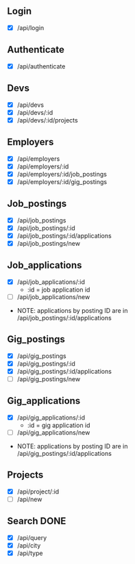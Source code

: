 ## Login

- [x] /api/login

## Authenticate

- [x] /api/authenticate

## Devs

- [x] /api/devs
- [x] /api/devs/:id
- [x] /api/devs/:id/projects

## Employers

- [x] /api/employers
- [x] /api/employers/:id
- [x] /api/employers/:id/job_postings
- [x] /api/employers/:id/gig_postings

## Job_postings

- [x] /api/job_postings
- [x] /api/job_postings/:id
- [x] /api/job_postings/:id/applications
- [x] /api/job_postings/new

## Job_applications

- [x] /api/job_applications/:id
  - :id = job application id
- [ ] /api/job_applications/new
- NOTE: applications by posting ID are in /api/job_postings/:id/applications

## Gig_postings

- [x] /api/gig_postings
- [x] /api/gig_postings/:id
- [x] /api/gig_postings/:id/applications
- [ ] /api/gig_postings/new

## Gig_applications

- [x] /api/gig_applications/:id
  - :id = gig application id
- [ ] /api/gig_applications/new
- NOTE: applications by posting ID are in /api/gig_postings/:id/applications

## Projects

- [x] /api/project/:id
- [ ] /api/new

## Search DONE

- [x] /api/query
- [x] /api/city
- [x] /api/type
